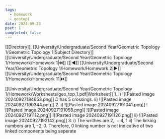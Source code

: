 ```yaml
---
tags:
  - homework
  - geotop1
date: 2024-09-23
pset: 1
completed: false
---
```

[[Directory]], [[University/Undergraduate/Second Year/Geometric Topology 1/Geometric Topology 1|Subject Directory]]
[[University/Undergraduate/Second Year/Geometric Topology 1/Homework/Homework 1|🞀🞀]] [[|◀]] [[University/Undergraduate/Second Year/Geometric Topology 1/Homework/Homework 2|▶]] [[University/Undergraduate/Second Year/Geometric Topology 1/Homework/Homework 11|🞂🞂]]

[[University/Undergraduate/Second Year/Geometric Topology 1/Homework/Worksheets/geo_top_1.pdf|Worksheet]]
1. 
i)
![[Pasted image 20240927184653.png]]
${} D {}$ has $5 {}$ crossings.
ii)
![[Pasted image 20240927190344.png]]
2. 
i)
![[Pasted image 20240927191041.png]]
![[Pasted image 20240927191058.png]]
![[Pasted image 20240927191112.png]]
![[Pasted image 20240927191126.png]]
ii)
![[Pasted image 20240927192142.png]]
3. 
i)
The writhes are $2 {}$, ${} -4 {}$, ${} 1 {}$
ii)
The linking numbers are ${} 1, -2, 0 {}$. Therefore, $0 {}$ linking number is not indicative of two linked components being seperate
